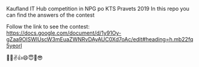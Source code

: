  Kaufland IT Hub competition in NPG po KTS Pravets 2019
 In this repo you can find the answers of the contest
 
 Follow the link to see the contest: https://docs.google.com/document/d/1y91Oy-gZaa9OISWlUscW3mEuaZWNRvDAyAUC0Xd7oAc/edit#heading=h.mb22fq5yeorl
 
 👨‍💻✌️👍😄😇🤪😎
